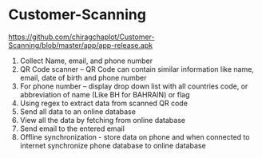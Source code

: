 # Customer-Scanning

https://github.com/chiragchaplot/Customer-Scanning/blob/master/app/app-release.apk

1.	Collect Name, email, and phone number
2.  QR Code scanner – QR Code can contain similar information like name, email, date of birth and phone number
3.	For phone number – display drop down list with all countries code, or abbreviation of name (Like BH for BAHRAIN) or flag
4.	Using regex to extract data from scanned QR code
5.	Send all data to an online database
6.	View all the data by fetching from online database
7.	Send email to the entered email
8.	Offline synchronization  - store data on phone and when connected to internet synchronize phone database to online database
